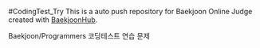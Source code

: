 #CodingTest_Try
This is a auto push repository for Baekjoon Online Judge created with [BaekjoonHub](https://github.com/BaekjoonHub/BaekjoonHub).


Baekjoon/Programmers 코딩테스트 연습 문제 
